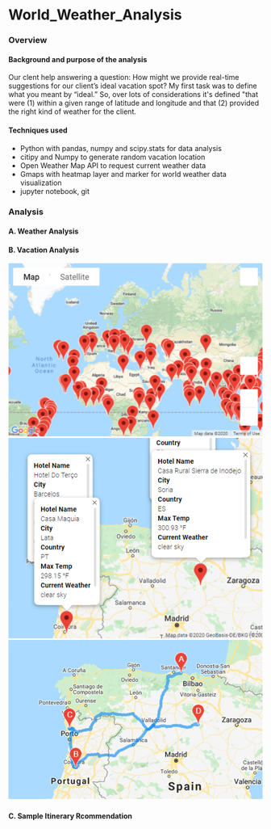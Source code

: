 # World_Weather_Analysis

### Overview 

#### Background and purpose of the analysis
Our clent help answering a question: How might we provide real-time suggestions for our client’s ideal vacation spot? My first task was to define what you meant by “ideal.” 
So, over lots of considerations it's defined "that were (1) within a given range of latitude and longitude and that (2) provided the right kind of weather for the client.

#### Techniques used
- Python with pandas, numpy and scipy.stats for data analysis <br/>
- citipy and Numpy to generate random vacation location <br/>
- Open Weather Map API to request current weather data <br/>
- Gmaps with heatmap layer and marker for world weather data visualization <br/>
- jupyter notebook, git 

### Analysis 

#### A. Weather Analysis 



#### B. Vacation Analysis 

![Dream vacation location info on Google map](https://github.com/Juuune/World_Weather_Analysis/blob/master/Challenge/image/WeatherPy_vacation_map.png)
![Selected 4 cities for a trip](https://github.com/Juuune/World_Weather_Analysis/blob/master/Challenge/image/WeatherPy_travel_map_markers.png)
![Travel route with selected cities](https://github.com/Juuune/World_Weather_Analysis/blob/master/Challenge/image/WeatherPy_travel_map.png)

#### C. Sample Itinerary Rcommendation 
